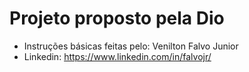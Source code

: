 # Projeto proposto pela Dio

- Instruções básicas feitas pelo: Venilton Falvo Junior
- Linkedin: https://www.linkedin.com/in/falvojr/